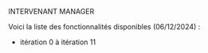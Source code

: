 INTERVENANT MANAGER

Voici la liste des fonctionnalités disponibles (06/12/2024) :
- itération 0 à itération 11



